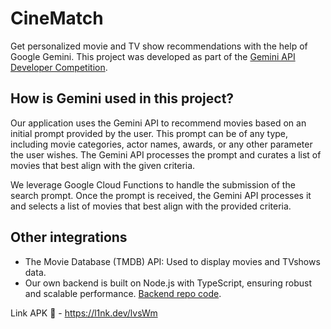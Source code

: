 # CineMatch

Get personalized movie and TV show recommendations with the help of Google Gemini. This project was developed as part of the [Gemini API Developer Competition](https://ai.google.dev/competition).
## How is Gemini used in this project?
Our application uses the Gemini API to recommend movies based on an initial prompt provided by the user. This prompt can be of any type, including movie categories, actor names, awards, or any other parameter the user wishes. The Gemini API processes the prompt and curates a list of movies that best align with the given criteria.

We leverage Google Cloud Functions to handle the submission of the search prompt. Once the prompt is received, the Gemini API processes it and selects a list of movies that best align with the provided criteria.
## Other integrations
- The Movie Database (TMDB) API: Used to display movies and TVshows data.
- Our own backend is built on Node.js with TypeScript, ensuring robust and scalable performance. [Backend repo code](https://github.com/FlutterPiaui/cloud_funtions).


Link APK 🔗 - https://l1nk.dev/lvsWm